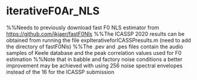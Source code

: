 # iterativeF0Ar_NLS

%%Needs to previously download fast F0 NLS estimator from https://github.com/jkjaer/fastF0Nls 
%%The ICASSP 2020 results can be obtained from running the file expIterativeforICASSPresults.m (need to add the directory of fastF0Nls) 
%%The .pev and .pes files contain the audio samples of Keele database and the peak correlation values used for F0 estimation 
%%Note that in babble and factory noise conditions a better improvement may be achieved with using 256 noise spectral envelopes instead of the 16 for the ICASSP submission
